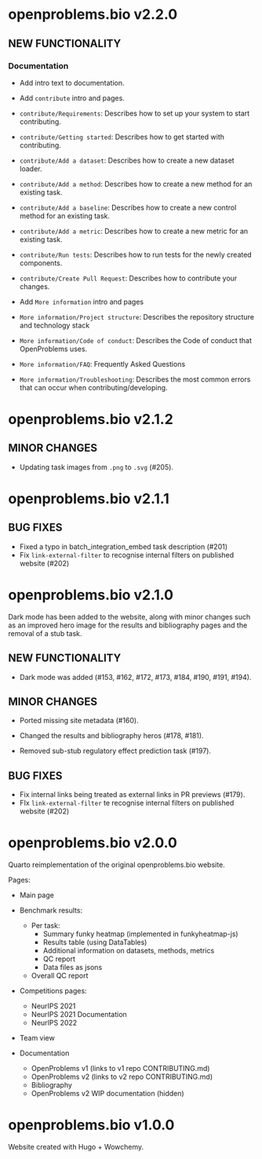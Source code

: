 # openproblems.bio v2.2.0

## NEW FUNCTIONALITY

### Documentation

* Add intro text to documentation.

* Add `contribute` intro and pages.

* `contribute/Requirements`: Describes how to set up your system to start contributing.

* `contribute/Getting started`: Describes how to get started with contributing.

* `contribute/Add a dataset`: Describes how to create a new dataset loader.

* `contribute/Add a method`: Describes how to create a new method for an existing task.

* `contribute/Add a baseline`: Describes how to create a new control method for an existing task.

* `contribute/Add a metric`: Describes how to create a new metric for an existing task.
  
* `contribute/Run tests`: Describes how to run tests for the newly created components.

* `contribute/Create Pull Request`: Describes how to contribute your changes.

* Add `More information` intro and pages

* `More information/Project structure`: Describes the repository structure and technology stack

* `More information/Code of conduct`: Describes the Code of conduct that OpenProblems uses.
  
* `More information/FAQ`: Frequently Asked Questions

* `More information/Troubleshooting`: Describes the most common errors that can occur when contributing/developing.

# openproblems.bio v2.1.2

## MINOR CHANGES

* Updating task images from `.png` to `.svg` (#205).

# openproblems.bio v2.1.1

## BUG FIXES

* Fixed a typo in batch_integration_embed task description (#201)
* Fix `link-external-filter` to recognise internal filters on published website (#202)

# openproblems.bio v2.1.0

Dark mode has been added to the website, along with minor changes such as
an improved hero image for the results and bibliography pages and the removal
of a stub task.

## NEW FUNCTIONALITY

* Dark mode was added (#153, #162, #172, #173, #184, #190, #191, #194).

## MINOR CHANGES

* Ported missing site metadata (#160).

* Changed the results and bibliography heros (#178, #181).

* Removed sub-stub regulatory effect prediction task (#197).
  
## BUG FIXES

* Fix internal links being treated as external links in PR previews (#179).
* FIx `link-external-filter` te recognise internal filters on published website (#202)

# openproblems.bio v2.0.0

Quarto reimplementation of the original openproblems.bio website.

Pages:

* Main page

* Benchmark results:
  - Per task:
    - Summary funky heatmap (implemented in funkyheatmap-js)
    - Results table (using DataTables)
    - Additional information on datasets, methods, metrics
    - QC report
    - Data files as jsons
  - Overall QC report

* Competitions pages:
  - NeurIPS 2021
  - NeurIPS 2021 Documentation
  - NeurIPS 2022

* Team view

* Documentation
  - OpenProblems v1 (links to v1 repo CONTRIBUTING.md)
  - OpenProblems v2 (links to v2 repo CONTRIBUTING.md)
  - Bibliography
  - OpenProblems v2 WIP documentation (hidden)

# openproblems.bio v1.0.0

Website created with Hugo + Wowchemy.
